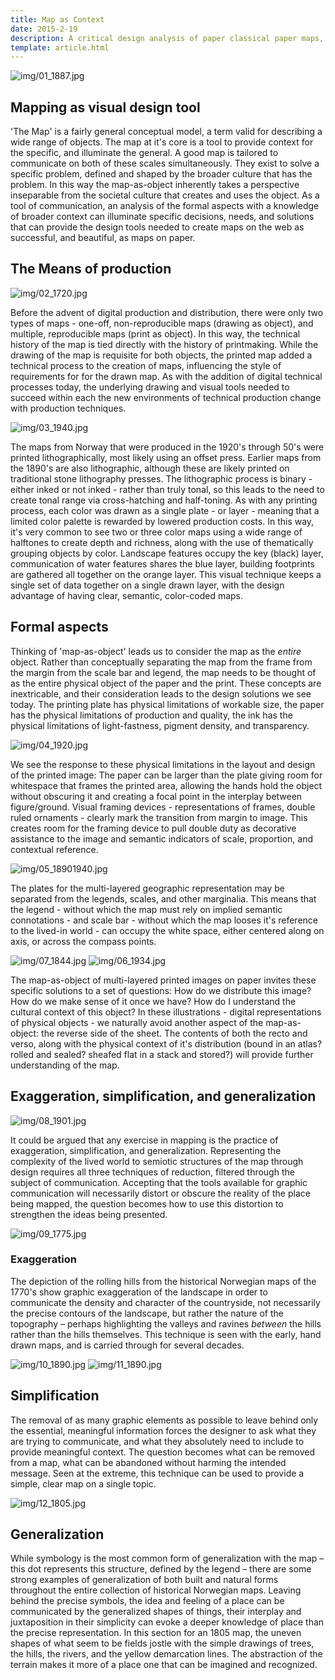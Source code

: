 ```yaml
---
title: Map as Context
date: 2015-2-19
description: A critical design analysis of paper classical paper maps, focusing on examples from historical Norwegian geographic maps 1770—1940.
template: article.html
---
```


![img/01_1887.jpg](https://cloud.githubusercontent.com/assets/1987772/4670754/c94b6170-5579-11e4-8e9a-673295c3487c.jpg)

## Mapping as visual design tool

'The Map' is a fairly general conceptual model, a term  valid for describing a wide range of objects. The map at it's core is a tool to provide context for the specific, and illuminate the general. A good map is tailored to communicate on both of these scales simultaneously. They exist to solve a specific problem, defined and shaped by the broader culture that has the problem. In this way the map-as-object inherently takes a perspective inseparable from the societal culture that creates and uses the object. As a tool of communication, an analysis of the formal aspects with a knowledge of broader context can illuminate specific decisions, needs, and solutions that can provide the design tools needed to create maps on the web as successful, and beautiful, as maps on paper.

## The Means of production

![img/02_1720.jpg](https://cloud.githubusercontent.com/assets/1987772/4670802/20a9ed56-557a-11e4-8361-aeff9b20f4ef.jpg)

Before the advent of digital production and distribution, there were only two types of maps - one-off, non-reproducible maps (drawing as object), and multiple, reproducible maps (print as object). In this way, the technical history of the map is tied directly with the history of printmaking. While the drawing of the map is requisite for both objects, the printed map added a technical process to the creation of maps, influencing the style of requirements for for the drawn map. As with the addition of digital technical processes today, the underlying drawing and visual tools needed to succeed within each the new environments of technical production change with production techniques.

![img/03_1940.jpg](https://cloud.githubusercontent.com/assets/1987772/4670833/61b34b62-557a-11e4-9a8d-f5355b76b81c.jpg)

The maps from Norway that were produced in the 1920's through 50's were printed lithographically, most likely using an offset press. Earlier maps from the 1890's are also lithographic, although these are likely printed on traditional stone lithography presses. The lithographic process is binary - either inked or not inked - rather than truly tonal, so this leads to the need to create tonal range via cross-hatching and half-toning. As with any printing process, each color was drawn as a single plate - or layer - meaning that a limited color palette is rewarded by lowered production costs. In this way, it's very common to see two or three color maps using a wide range of halftones to create depth and richness, along with the use of thematically grouping objects by color. Landscape features occupy the key (black) layer, communication of water features shares the blue layer, building footprints are gathered all together on the orange layer. This visual technique keeps a single set of data together on a single drawn layer, with the design advantage of having clear, semantic, color-coded maps.

## Formal aspects
Thinking of 'map-as-object' leads us to consider the map as the *entire* object. Rather than conceptually separating the map from the frame from the margin from the scale bar and legend, the map needs to be thought of as the entire physical object of the paper and the print. These concepts are inextricable, and their consideration leads to the design solutions we see today. The printing plate has physical limitations of workable size, the paper has the physical limitations of production and quality, the ink has the physical limitations of light-fastness, pigment density, and transparency.

![img/04_1920.jpg](https://cloud.githubusercontent.com/assets/1987772/4670899/28807e0e-557b-11e4-88b5-0e5fb9decf5e.jpg)

We see the response to these physical limitations in the layout and design of the printed image: The paper can be larger than the plate giving room for whitespace that frames the printed area, allowing the hands hold the object without obscuring it and creating a focal point in the interplay between figure/ground. Visual framing devices - representations of frames, double ruled ornaments - clearly mark the transition from margin to image. This creates room for the framing device to pull double duty as decorative assistance to the image and semantic indicators of scale, proportion, and contextual reference.

![img/05_18901940.jpg](https://cloud.githubusercontent.com/assets/1987772/4670943/a0bc87d2-557b-11e4-977a-8781e6baae92.jpg)

The plates for the multi-layered geographic representation may be separated from the legends, scales, and other marginalia. This means that the legend - without which the map must rely on implied semantic connotations - and scale bar - without which the map looses it's reference to the lived-in world - can occupy the white space, either centered along on axis, or across the compass points.

![img/07_1844.jpg](https://cloud.githubusercontent.com/assets/1987772/4671011/7771b5a4-557c-11e4-8e42-7612e28e864f.jpg)
![img/06_1934.jpg](https://cloud.githubusercontent.com/assets/1987772/4670992/47530346-557c-11e4-9489-391840bcaa9a.jpg)

The map-as-object of multi-layered printed images on paper invites these specific solutions to a set of questions: How do we distribute this image? How do we make sense of it once we have? How do I understand the cultural context of this object? In these illustrations - digital representations of physical objects - we naturally avoid another aspect of the map-as-object: the reverse side of the sheet. The contents of both the recto and verso, along with the physical context of it's distribution (bound in an atlas? rolled and sealed? sheafed flat in a stack and stored?) will provide further understanding of the map.

## Exaggeration, simplification, and generalization

![img/08_1901.jpg](https://cloud.githubusercontent.com/assets/1987772/4671023/a6e7f7e4-557c-11e4-934e-2d6aa4057ce8.jpg)

It could be argued that any exercise in mapping is the practice of exaggeration, simplification, and generalization. Representing the complexity of the lived world to semiotic structures of the map through design requires all three techniques of reduction, filtered through the subject of communication. Accepting that the tools available for graphic communication will necessarily distort or obscure the reality of the place being mapped, the question becomes how to use this distortion to strengthen the ideas being presented.

![img/09_1775.jpg](https://cloud.githubusercontent.com/assets/1987772/4671042/c9cdc4e6-557c-11e4-82b7-cdffb821ce0e.jpg)

### Exaggeration
The depiction of the rolling hills from the historical Norwegian maps of the 1770's show graphic exaggeration of the landscape in order to communicate the density and character of the countryside, not necessarily the precise contours of the landscape, but rather the nature of the topography – perhaps highlighting the valleys and ravines _between_ the hills rather than the hills themselves. This technique is seen with the early, hand drawn maps, and is carried through for several decades.

![img/10_1890.jpg](https://cloud.githubusercontent.com/assets/1987772/4671055/ff8c8824-557c-11e4-92bf-b32540895071.jpg)
![img/11_1890.jpg](https://cloud.githubusercontent.com/assets/1987772/4671070/23257ff2-557d-11e4-937d-54e37568f8b2.jpg)

## Simplification
The removal of as many graphic elements as possible to leave behind only the essential, meaningful information forces the designer to ask what they are trying to communicate, and what they absolutely need to include to provide meaningful context. The question becomes what can be removed from a map, what can be abandoned without harming the intended message. Seen at the extreme, this technique can be used to provide a simple, clear map on a single topic.

![img/12_1805.jpg](https://cloud.githubusercontent.com/assets/1987772/4671087/504b3440-557d-11e4-925a-8fbd0d139c9b.jpg)

## Generalization
While symbology is the most common form of generalization with the map – this dot represents this structure, defined by the legend – there are some strong examples of generalization of both built and natural forms throughout the entire collection of historical Norwegian maps. Leaving behind the precise symbols, the idea and feeling of a place can be communicated by the generalized shapes of things, their interplay and juxtaposition in their simplicity can evoke a deeper knowledge of place than the precise representation. In this section for an 1805 map, the uneven shapes of what seem to be fields jostle with the simple drawings of trees, the hills, the rivers, and the yellow demarcation lines. The abstraction of the terrain makes it more of a place one that can be imagined and recognized.